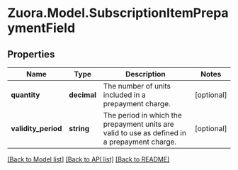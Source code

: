 
# Zuora.Model.SubscriptionItemPrepaymentField

## Properties

Name | Type | Description | Notes
------------ | ------------- | ------------- | -------------
**quantity** | **decimal** | The number of units included in a prepayment charge. | [optional] 
**validity_period** | **string** | The period in which the prepayment units are valid to use as defined in a prepayment charge. | [optional] 

[[Back to Model list]](../README.md#documentation-for-models)
[[Back to API list]](../README.md#documentation-for-api-endpoints)
[[Back to README]](../README.md)

